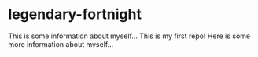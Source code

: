 # legendary-fortnight

This is some information about myself...
This is my first repo!
Here is some more information about myself...
